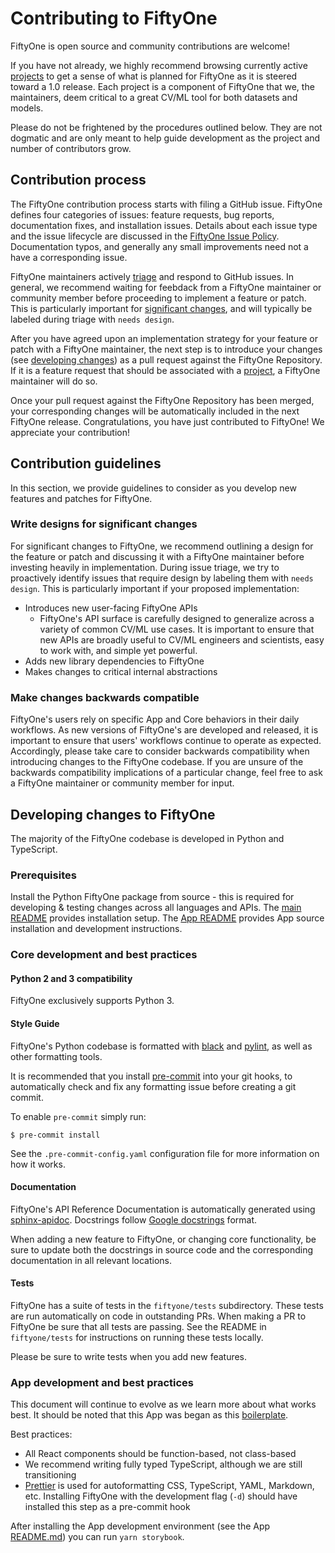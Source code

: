 # Contributing to FiftyOne

FiftyOne is open source and community contributions are welcome!

If you have not already, we highly recommend browsing currently active
[projects](https://github.com/voxel51/fiftyone/projects) to get a sense of what
is planned for FiftyOne as it is steered toward a 1.0 release. Each project is
a component of FiftyOne that we, the maintainers, deem critical to a great
CV/ML tool for both datasets and models.

Please do not be frightened by the procedures outlined below. They are not
dogmatic and are only meant to help guide development as the project and number
of contributors grow.

## Contribution process

The FiftyOne contribution process starts with filing a GitHub issue. FiftyOne
defines four categories of issues: feature requests, bug reports, documentation
fixes, and installation issues. Details about each issue type and the issue
lifecycle are discussed in the [FiftyOne Issue Policy](ISSUE_POLICY.md).
Documentation typos, and generally any small improvements need not a have a
corresponding issue.

FiftyOne maintainers actively [triage](ISSUE_TRIAGE.md) and respond to GitHub
issues. In general, we recommend waiting for feebdack from a FiftyOne
maintainer or community member before proceeding to implement a feature or
patch. This is particularly important for
[significant changes](#write-designs-for-significant-changes), and will
typically be labeled during triage with `needs design`.

After you have agreed upon an implementation strategy for your feature or patch
with a FiftyOne maintainer, the next step is to introduce your changes (see
[developing changes](#developing-changes-to-fiftyone)) as a pull request
against the FiftyOne Repository. If it is a feature request that should be
associated with a [project](https://github.com/voxel51/fiftyone/projects), a
FiftyOne maintainer will do so.

Once your pull request against the FiftyOne Repository has been merged, your
corresponding changes will be automatically included in the next FiftyOne
release. Congratulations, you have just contributed to FiftyOne\! We appreciate
your contribution\!

## Contribution guidelines

In this section, we provide guidelines to consider as you develop new features
and patches for FiftyOne.

### Write designs for significant changes

For significant changes to FiftyOne, we recommend outlining a design for the
feature or patch and discussing it with a FiftyOne maintainer before investing
heavily in implementation. During issue triage, we try to proactively identify
issues that require design by labeling them with `needs design`. This is
particularly important if your proposed implementation:

-   Introduces new user-facing FiftyOne APIs
    -   FiftyOne's API surface is carefully designed to generalize across a
        variety of common CV/ML use cases. It is important to ensure that new
        APIs are broadly useful to CV/ML engineers and scientists, easy to work
        with, and simple yet powerful.
-   Adds new library dependencies to FiftyOne
-   Makes changes to critical internal abstractions

### Make changes backwards compatible

FiftyOne's users rely on specific App and Core behaviors in their daily
workflows. As new versions of FiftyOne's are developed and released, it is
important to ensure that users' workflows continue to operate as expected.
Accordingly, please take care to consider backwards compatibility when
introducing changes to the FiftyOne codebase. If you are unsure of the
backwards compatibility implications of a particular change, feel free to ask a
FiftyOne maintainer or community member for input.

## Developing changes to FiftyOne

The majority of the FiftyOne codebase is developed in Python and TypeScript.

### Prerequisites

Install the Python FiftyOne package from source - this is required for
developing & testing changes across all languages and APIs. The
[main README](README.md) provides installation setup. The
[App README](electron/README.md) provides App source installation and
development instructions.

### Core development and best practices

#### Python 2 and 3 compatibility

FiftyOne exclusively supports Python 3.

#### Style Guide

FiftyOne's Python codebase is formatted with
[black](https://github.com/python/black) and
[pylint](https://github.com/PyCQA/pylint), as well as other formatting tools.

It is recommended that you install [pre-commit](https://pre-commit.com/) into
your git hooks, to automatically check and fix any formatting issue before
creating a git commit.

To enable `pre-commit` simply run:

```console
$ pre-commit install
```

See the `.pre-commit-config.yaml` configuration file for more information on
how it works.

#### Documentation

FiftyOne's API Reference Documentation is automatically generated using
[sphinx-apidoc](https://www.sphinx-doc.org/en/master/man/sphinx-apidoc.html).
Docstrings follow
[Google docstrings](https://google.github.io/styleguide/pyguide.html#381-docstrings)
format.

When adding a new feature to FiftyOne, or changing core functionality, be sure
to update both the docstrings in source code and the corresponding
documentation in all relevant locations.

#### Tests

FiftyOne has a suite of tests in the `fiftyone/tests` subdirectory. These tests
are run automatically on code in outstanding PRs. When making a PR to FiftyOne
be sure that all tests are passing. See the README in `fiftyone/tests` for
instructions on running these tests locally.

Please be sure to write tests when you add new features.

### App development and best practices

This document will continue to evolve as we learn more about what works best.
It should be noted that this App was began as this
[boilerplate](https://github.com/electron-react-boilerplate/electron-react-boilerplate).

Best practices:

-   All React components should be function-based, not class-based
-   We recommend writing fully typed TypeScript, although we are still
    transitioning
-   [Prettier](https://prettier.io/) is used for autoformatting CSS,
    TypeScript, YAML, Markdown, etc. Installing FiftyOne with the development
    flag (`-d`) should have installed this step as a pre-commit hook

After installing the App development environment (see the App
[README.md](README.md)) you can run `yarn storybook`.
